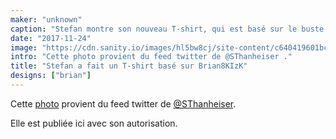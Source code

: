 ```yaml
---
maker: "unknown"
caption: "Stefan montre son nouveau T-shirt, qui est basé sur le buste de base Brian."
date: "2017-11-24"
image: "https://cdn.sanity.io/images/hl5bw8cj/site-content/c640419601bc0933c4a8c1c4106ef8c6abd70c81-2008x2007.jpg"
intro: "Cette photo provient du feed twitter de @SThanheiser ."
title: "Stefan a fait un T-shirt basé sur Brian8KIzK"
designs: ["brian"]
---
```



Cette [photo](https://twitter.com/SThanheiser/status/933942463332536320) provient du feed twitter de [@SThanheiser](https://twitter.com/SThanheiser).

Elle est publiée ici avec son autorisation.

